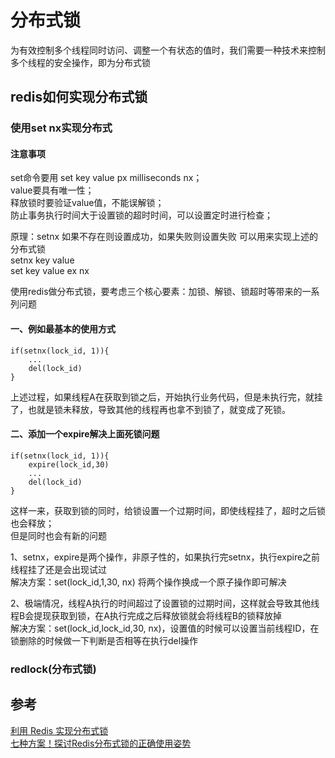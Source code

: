# 分布式锁

为有效控制多个线程同时访问、调整一个有状态的值时，我们需要一种技术来控制多个线程的安全操作，即为分布式锁

## redis如何实现分布式锁

### 使用set nx实现分布式

#### 注意事项

set命令要用 set key value px milliseconds nx；  
value要具有唯一性；  
释放锁时要验证value值，不能误解锁；  
防止事务执行时间大于设置锁的超时时间，可以设置定时进行检查；  

原理：setnx 如果不存在则设置成功，如果失败则设置失败  可以用来实现上述的分布式锁  
setnx key value  
set key value ex nx  

使用redis做分布式锁，要考虑三个核心要素：加锁、解锁、锁超时等带来的一系列问题  

#### 一、例如最基本的使用方式

```redis
if(setnx(lock_id, 1)){
    ...
    del(lock_id)
}
```

上述过程，如果线程A在获取到锁之后，开始执行业务代码，但是未执行完，就挂了，也就是锁未释放，导致其他的线程再也拿不到锁了，就变成了死锁。

#### 二、添加一个expire解决上面死锁问题

```redis
if(setnx(lock_id, 1)){
    expire(lock_id,30)
    ...
    del(lock_id)
}
```

这样一来，获取到锁的同时，给锁设置一个过期时间，即使线程挂了，超时之后锁也会释放；  
但是同时也会有新的问题  

1、setnx，expire是两个操作，非原子性的，如果执行完setnx，执行expire之前线程挂了还是会出现试过  
解决方案：set(lock_id,1,30, nx) 将两个操作换成一个原子操作即可解决

2、极端情况，线程A执行的时间超过了设置锁的过期时间，这样就会导致其他线程B会提现获取到锁，在A执行完成之后释放锁就会将线程B的锁释放掉  
解决方案：set(lock_id,lock_id,30, nx)，设置值的时候可以设置当前线程ID，在锁删除的时候做一下判断是否相等在执行del操作

### redlock(分布式锁)

## 参考

[利用 Redis 实现分布式锁](https://www.cnblogs.com/jojop/p/14008824.html)  
[七种方案！探讨Redis分布式锁的正确使用姿势](https://z.itpub.net/article/detail/0A3DCC6FF8BD96C478FF1D7644DBFA57)
